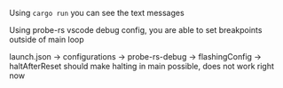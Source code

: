 Using `cargo run` you can see the text messages

Using probe-rs vscode debug config, you are able to set breakpoints outside of main loop

launch.json -> configurations -> probe-rs-debug -> flashingConfig -> haltAfterReset should make halting in main possible, does not work right now